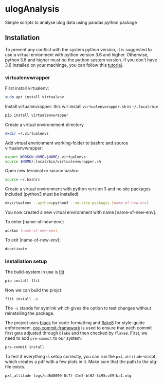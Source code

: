 # ulogAnalysis
Simple scripts to analyse ulog data using pandas python package

## Installation
To prevent any conflict with the system python version, it is suggested to use a virtual enrionment with python version 3.6 and higher. Otherwise, python 3.6 and higher must be the python system version.
If you don't have 3.6 installed on your machinge, you can follow this [tutorial](http://ubuntuhandbook.org/index.php/2017/07/install-python-3-6-1-in-ubuntu-16-04-lts/).


### virtualenvwrapper

First install virtualenv:
```bash
sudo apt install virtualenv
```

Install virtualenvrapper: this will install `virtualenvwrapper.sh` in `~/.local/bin`
```bash
pip install virtualenvwrapper
```

Create a virtual environement directory
```bash
mkdir ~/.virtualenvs
```

Add virtual envrionment working-folder to bashrc and source virtualenvwrapper:
```bash
export WORKON_HOME=$HOME/.virtualenvs
source $HOME/.local/bin/virtualenvwrapper.sh
```

Open new terminal or source bashrc:
```bash
source ~/.bashrc
```

Create a virtual environment with python version 3 and no site packages included (python3 must be installed)
```bash
mkvirtualenv --python=python3 --no-site-packages [name-of-new-env]
```

You now created a new virtual environment with name [name-of-new-env].

To enter [name-of-new-env]:
```bash
workon [name-of-new-env]
```

To exit [name-of-new-env]:
```bash
deactivate
```

### installation setup

The build-system in use is [flit](https://flit.readthedocs.io/en/latest/)
```bash
pip install flit
```

Now we can build the projct:
```
flit install -s
```
The `-s` stands for symlink which gives the option to test changes without reinstalling the package.


The projcet uses [black](https://github.com/ambv/black) for code-formatting and [flake8](https://pypi.org/project/flake8/) for style-guide enforcement. [pre-commit-framework](https://github.com/pre-commit/pre-commit) is used to ensure that each commit first gets adjusted through `blake` and then checked by `flake8`. First, we need to add `pre-commit` to our
system:
```bash
pre-commit install
```

To test if everything is setup correctly, you can run the `px4_attitude`-script, which creates a pdf with a few plots in it. Make sure that the path to the ulg-file exists. 
```bash
px4_attitude logs/cd6d8090-8c7f-41e5-bf62-3c95cc09fba1.ulg
```





